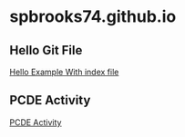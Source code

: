 # spbrooks74.github.io
## Hello Git File
<a href="http://spbrooks74.github.io/hello"> Hello Example With index file </a>

## PCDE Activity
<a href="http://spbrooks74.github.io/PCDE-Activity-9.1"> PCDE Activity </a>
